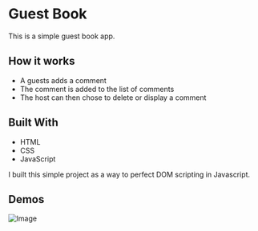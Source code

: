 # Guest Book
This is a simple guest book app. 

## How it works
- A guests adds a comment
- The comment is added to the list of comments
- The host can then chose to delete or display a comment

## Built With
- HTML
- CSS
- JavaScript

I built this simple project as a way to perfect DOM scripting in Javascript.

## Demos
![Image](img/pi1.png)